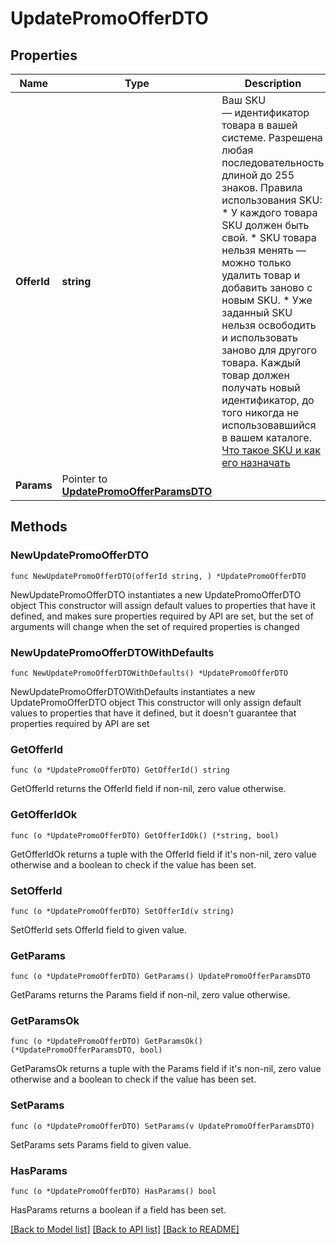 # UpdatePromoOfferDTO

## Properties

Name | Type | Description | Notes
------------ | ------------- | ------------- | -------------
**OfferId** | **string** | Ваш SKU — идентификатор товара в вашей системе.  Разрешена любая последовательность длиной до 255 знаков.  Правила использования SKU:  * У каждого товара SKU должен быть свой.  * SKU товара нельзя менять — можно только удалить товар и добавить заново с новым SKU.  * Уже заданный SKU нельзя освободить и использовать заново для другого товара. Каждый товар должен получать новый идентификатор, до того никогда не использовавшийся в вашем каталоге.  [Что такое SKU и как его назначать](https://yandex.ru/support/marketplace/assortment/add/index.html#fields)  | 
**Params** | Pointer to [**UpdatePromoOfferParamsDTO**](UpdatePromoOfferParamsDTO.md) |  | [optional] 

## Methods

### NewUpdatePromoOfferDTO

`func NewUpdatePromoOfferDTO(offerId string, ) *UpdatePromoOfferDTO`

NewUpdatePromoOfferDTO instantiates a new UpdatePromoOfferDTO object
This constructor will assign default values to properties that have it defined,
and makes sure properties required by API are set, but the set of arguments
will change when the set of required properties is changed

### NewUpdatePromoOfferDTOWithDefaults

`func NewUpdatePromoOfferDTOWithDefaults() *UpdatePromoOfferDTO`

NewUpdatePromoOfferDTOWithDefaults instantiates a new UpdatePromoOfferDTO object
This constructor will only assign default values to properties that have it defined,
but it doesn't guarantee that properties required by API are set

### GetOfferId

`func (o *UpdatePromoOfferDTO) GetOfferId() string`

GetOfferId returns the OfferId field if non-nil, zero value otherwise.

### GetOfferIdOk

`func (o *UpdatePromoOfferDTO) GetOfferIdOk() (*string, bool)`

GetOfferIdOk returns a tuple with the OfferId field if it's non-nil, zero value otherwise
and a boolean to check if the value has been set.

### SetOfferId

`func (o *UpdatePromoOfferDTO) SetOfferId(v string)`

SetOfferId sets OfferId field to given value.


### GetParams

`func (o *UpdatePromoOfferDTO) GetParams() UpdatePromoOfferParamsDTO`

GetParams returns the Params field if non-nil, zero value otherwise.

### GetParamsOk

`func (o *UpdatePromoOfferDTO) GetParamsOk() (*UpdatePromoOfferParamsDTO, bool)`

GetParamsOk returns a tuple with the Params field if it's non-nil, zero value otherwise
and a boolean to check if the value has been set.

### SetParams

`func (o *UpdatePromoOfferDTO) SetParams(v UpdatePromoOfferParamsDTO)`

SetParams sets Params field to given value.

### HasParams

`func (o *UpdatePromoOfferDTO) HasParams() bool`

HasParams returns a boolean if a field has been set.


[[Back to Model list]](../README.md#documentation-for-models) [[Back to API list]](../README.md#documentation-for-api-endpoints) [[Back to README]](../README.md)


